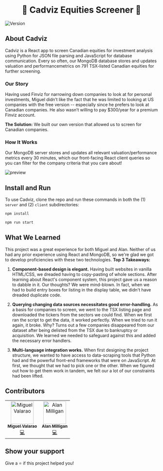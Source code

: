 <h1 align="center">🍁 Cadviz Equities Screener 🍁</h1>
<p>
  <img alt="Version" src="https://img.shields.io/badge/version-1.0.0-blue.svg?cacheSeconds=2592000" />
</p>

## About Cadviz

Cadviz is a React app to screen Canadian equities for investment analysis using Python for JSON file parsing and JavaScript for database communication. Every so often, our MongoDB database stores and updates valuation and performancemetrics on 791 TSX-listed Canadian equities for further screening.

### Our Story

Having used Finviz for narrowing down companies to look at for personal investments, Miguel didn’t like the fact that he was limited to looking at US companies with the free version -- especially since he prefers to look at Canadian companies. He also wasn’t willing to pay $300/year for a premium Finviz account.

<b>The Solution:</b> We built our own version that allowed us to screen for Canadian companies.

### How It Works

Our MongoDB server stores and updates all relevant valuation/performance metrics every 30 minutes, which our front-facing React client queries so you can filter for the company criteria that you care about!

![preview](https://user-images.githubusercontent.com/25139382/65360521-163a6500-dbb5-11e9-81a2-d0478d14ca62.PNG)

## Install and Run

To use Cadviz, clone the repo and run these commands in both the (1) ```server``` and (2) ```client``` subdirectories:

```sh
npm install
```

```sh
npm run start
```

## What We Learned

This project was a great experience for both Miguel and Alan. Neither of us had any prior experience using React and MongoDB, so we're glad we got to develop proficiencies with these two technologies. <b>Top 3 Takeaways:</b>

1. <b>Component-based design is elegant.</b> Having built websites in vanilla HTML/CSS, we dreaded having to copy-pasting of whole sections. After learning about React's component system, this project gave us a reason to dabble in it. Our thoughts? We were mind-blown. In fact, when we had to build entry boxes for listing in the display table, we didn't have dreaded duplicate code. 

2. <b>Querying changing data sources necessitates good error-handling.</b> As a basis for companies to screen, we went to the TSX listing page and downloaded the tickers from the sectors we could find. When we first ran the script to get the data, it worked perfectly. When we tried to run it again, it broke. Why? Turns out a few companies disappeared from our dataset after being delisted from the TSX due to bankruptcy or acquisition. We learned we needed to safeguard against this and added the necessary error handlers.

3. <b>Multi-language integration works.</b> When first designing the project structure, we wanted to have access to data-scraping tools that Python had and the powerful front-end frameworks that were on JavaScript. At first, we thought that we had to pick one or the other. When we figured out how to get them work in tandem, we felt our a lot of our constraints had been lifted. 


## Contributors

<!-- ALL-CONTRIBUTORS-LIST:START - Do not remove or modify this section -->
<!-- prettier-ignore -->
<table>
  <tr>
    <td align="center"><a href="https://github.com/valarao/"><img src="https://avatars1.githubusercontent.com/u/25139382?s=460&v=4/" width="75px;" alt="Miguel Valarao"/><br /><sub><b>Miguel Valarao</b></sub></a><br /><a href="https://github.com/valarao/cadviz-equities-screener/graphs/contributors" title="Code">💻</a></td>
    <td align="center"><a href="https://github.com/AlanJohnM/"><img src="https://avatars2.githubusercontent.com/u/41241403?s=400&v=4/" width="75px;" alt="Alan Milligan"/><br /><sub><b>Alan Milligan</b></sub></a><br /><a href="https://github.com/valarao/cadviz-equities-screener/graphs/contributors" title="Code">💻</a></td>
  </tr>
</table>

## Show your support

Give a ⭐️ if this project helped you!
